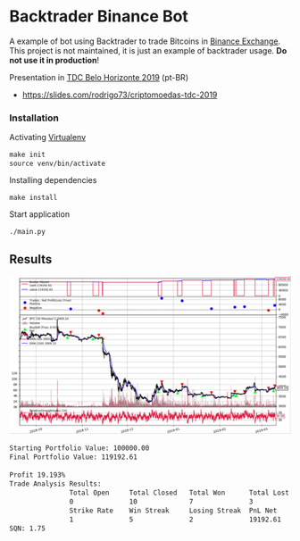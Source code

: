 # Backtrader Binance Bot
A example of bot using Backtrader to trade Bitcoins in [Binance Exchange](https://www.binance.com/?ref=35723227).
This project is not maintained, it is just an example of backtrader usage. **Do not use it in production**!

Presentation in [TDC Belo Horizonte 2019](http://www.thedevelopersconference.com.br/tdc/2019/belohorizonte/trilha-python) (pt-BR)
- https://slides.com/rodrigo73/criptomoedas-tdc-2019

### Installation

Activating [Virtualenv](https://virtualenv.pypa.io/en/latest/)
```
make init
source venv/bin/activate
```

Installing dependencies
```
make install
```

Start application
```
./main.py
```

## Results

![alt text](screenshot.png "Backtrader Simulation")


```
Starting Portfolio Value: 100000.00
Final Portfolio Value: 119192.61

Profit 19.193%
Trade Analysis Results:
               Total Open     Total Closed   Total Won      Total Lost     
               0              10             7              3              
               Strike Rate    Win Streak     Losing Streak  PnL Net        
               1              5              2              19192.61       
SQN: 1.75
```
